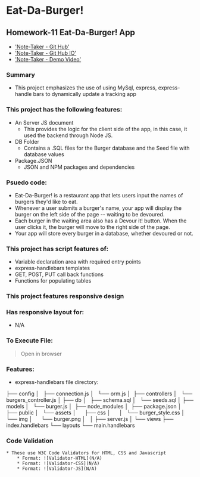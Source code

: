 # Eat-Da-Burger!
## Homework-11  Eat-Da-Burger! App

* ['Note-Taker - Git Hub'](https://github.com/jamierachael/Burger)
* ['Note-Taker - Git Hub IO'](https://jamierachael.github.io/Burger/)
* ['Note-Taker - Demo Video'](https://drive.google.com/file/d/1pC4zrSV5mjNco-53R7o2ASgca4cU5OU8/view)


### Summary
* This project emphasizes the use of using MySql, express, express-handle bars to dynamically update a tracking app

### This project has the following features: 
* An Server JS document
    * This provides the logic for the client side of the app, in this case, it used the backend through Node JS. 
* DB Folder
    * Contains a .SQL files for the Burger database and the Seed file with database values
* Package.JSON
    * JSON and NPM packages and dependencies 

### Psuedo code:  
* Eat-Da-Burger! is a restaurant app that lets users input the names of burgers they'd like to eat.
* Whenever a user submits a burger's name, your app will display the burger on the left side of the page -- waiting to be devoured.
* Each burger in the waiting area also has a Devour it! button. When the user clicks it, the burger will move to the right side of the page.
* Your app will store every burger in a database, whether devoured or not.

### This project has script features of:
* Variable declaration area with required entry points
* express-handlebars templates
* GET, POST, PUT call back functions 
* Functions for populating tables

### This project features responsive design
### Has responsive layout for: 
* N/A

### To Execute File:
> Open in browser

### Features: 
* express-handlebars file directory: 

├── config
│   ├── connection.js
│   └── orm.js
│ 
├── controllers
│   └── burgers_controller.js
│
├── db
│   ├── schema.sql
│   └── seeds.sql
│
├── models
│   └── burger.js
│ 
├── node_modules
│ 
├── package.json
│
├── public
│   └── assets
│       ├── css
│       │   └── burger_style.css
│       └── img
│           └── burger.png
│   
│
├── server.js
│
└── views
    ├── index.handlebars
    └── layouts
        └── main.handlebars


### Code Validation 
    * These use W3C Code Validators for HTML, CSS and Javascript
        * Format: ![Validator-HTML](N/A)
        * Format: ![Validator-CSS](N/A)
        * Format: ![Validator-JS](N/A)
        










